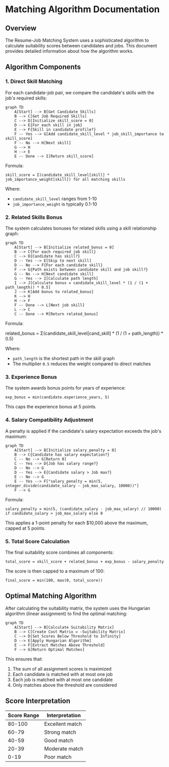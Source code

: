 # Matching Algorithm Documentation

## Overview

The Resume-Job Matching System uses a sophisticated algorithm to calculate suitability scores between candidates and jobs. This document provides detailed information about how the algorithm works.

## Algorithm Components

### 1. Direct Skill Matching

For each candidate-job pair, we compare the candidate's skills with the job's required skills:

```mermaid
graph TD
    A[Start] --> B[Get Candidate Skills]
    B --> C[Get Job Required Skills]
    C --> D[Initialize skill_score = 0]
    D --> E{For each skill in job}
    E --> F{Skill in candidate profile?}
    F -- Yes --> G[Add candidate_skill_level * job_skill_importance to skill_score]
    F -- No --> H[Next skill]
    G --> H
    H --> E
    E -- Done --> I[Return skill_score]
```

Formula:
```
skill_score = Σ(candidate_skill_level[skill] * job_importance_weight[skill]) for all matching skills
```

Where:
- `candidate_skill_level` ranges from 1-10
- `job_importance_weight` is typically 0.1-10

### 2. Related Skills Bonus

The system calculates bonuses for related skills using a skill relationship graph:

```mermaid
graph TD
    A[Start] --> B[Initialize related_bonus = 0]
    B --> C{For each required job skill}
    C --> D{Candidate has skill?}
    D -- Yes --> E[Skip to next skill]
    D -- No --> F{For each candidate skill}
    F --> G{Path exists between candidate skill and job skill?}
    G -- No --> H[Next candidate skill]
    G -- Yes --> I[Calculate path length]
    I --> J[Calculate bonus = candidate_skill_level * (1 / (1 + path_length)) * 0.5]
    J --> K[Add bonus to related_bonus]
    K --> H
    H --> F
    F -- Done --> L[Next job skill]
    L --> C
    C -- Done --> M[Return related_bonus]
```

Formula:

related_bonus = Σ(candidate_skill_level[cand_skill] * (1 / (1 + path_length)) * 0.5)


Where:
- `path_length` is the shortest path in the skill graph
- The multiplier `0.5` reduces the weight compared to direct matches

### 3. Experience Bonus

The system awards bonus points for years of experience:

```
exp_bonus = min(candidate.experience_years, 5)
```

This caps the experience bonus at 5 points.

### 4. Salary Compatibility Adjustment

A penalty is applied if the candidate's salary expectation exceeds the job's maximum:

```mermaid
graph TD
    A[Start] --> B[Initialize salary_penalty = 0]
    B --> C{Candidate has salary expectation?}
    C -- No --> G[Return 0]
    C -- Yes --> D{Job has salary range?}
    D -- No --> G
    D -- Yes --> E{Candidate salary > Job max?}
    E -- No --> G
    E -- Yes --> F["salary_penalty = min(5, integer_divide(candidate_salary - job_max_salary, 10000))"]
    F --> G
```

Formula:
```
salary_penalty = min(5, (candidate_salary - job_max_salary) // 10000) if candidate_salary > job_max_salary else 0
```

This applies a 1-point penalty for each $10,000 above the maximum, capped at 5 points.

### 5. Total Score Calculation

The final suitability score combines all components:

```
total_score = skill_score + related_bonus + exp_bonus - salary_penalty
```

The score is then capped to a maximum of 100:

```
final_score = min(100, max(0, total_score))
```

## Optimal Matching Algorithm

After calculating the suitability matrix, the system uses the Hungarian algorithm (linear assignment) to find the optimal matching:

```mermaid
graph TD
    A[Start] --> B[Calculate Suitability Matrix]
    B --> C[Create Cost Matrix = -Suitability Matrix]
    C --> D[Set Scores Below Threshold to Infinity]
    D --> E[Apply Hungarian Algorithm]
    E --> F[Extract Matches Above Threshold]
    F --> G[Return Optimal Matches]
```

This ensures that:
1. The sum of all assignment scores is maximized
2. Each candidate is matched with at most one job
3. Each job is matched with at most one candidate
4. Only matches above the threshold are considered

## Score Interpretation

| Score Range | Interpretation |
|-------------|---------------|
| 80-100 | Excellent match |
| 60-79 | Strong match |
| 40-59 | Good match |
| 20-39 | Moderate match |
| 0-19 | Poor match |